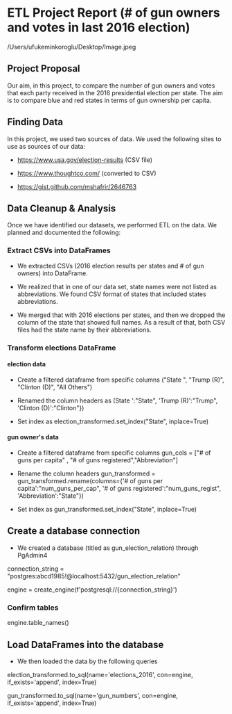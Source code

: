 # ETL Project Report (# of gun owners and votes in last 2016 election) 

/Users/ufukeminkoroglu/Desktop/Image.jpeg

## Project Proposal

Our aim, in this project, to compare the number of gun owners and votes that each party received in the 2016 presidential election per state. The aim is to compare blue and red states in terms of gun ownership per capita. 

## Finding Data

In this project, we used two sources of data. We used the following sites to use as sources of our data:

* https://www.usa.gov/election-results (CSV file)

* https://www.thoughtco.com/ (converted to CSV)

* https://gist.github.com/mshafrir/2646763


## Data Cleanup & Analysis

Once we have identified our datasets, we performed ETL on the data. We planned and documented the following:

### Extract CSVs into DataFrames

* We extracted CSVs (2016 election results per states and # of gun owners) into DataFrame.

* We realized that in one of our data set, state names were not listed as abbreviations. We found CSV format of states that included states abbreviations. 

* We merged that with 2016 elections per states, and then we dropped the column of the state that showed full names. As a result of that, both CSV files had the state name by their abbreviations.

### Transform elections DataFrame
#### election data
* Create a filtered dataframe from specific columns ("State ", "Trump (R)", "Clinton (D)", "All Others")

* Renamed the column headers as (State ':"State", 'Trump (R)':"Trump", 'Clinton (D)':"Clinton"})

* Set index as election_transformed.set_index("State", inplace=True)

#### gun owner's data
* Create a filtered dataframe from specific columns
gun_cols = ["# of guns per capita" , "# of guns registered","Abbreviation"]

* Rename the column headers
gun_transformed = gun_transformed.rename(columns={'# of guns per capita':"num_guns_per_cap", '# of guns registered':"num_guns_regist", 'Abbreviation':"State"})

* Set index as gun_transformed.set_index("State", inplace=True)

## Create a database connection

* We created a database (titled as gun_election_relation) through PgAdmin4

connection_string = "postgres:abcd1985!@localhost:5432/gun_election_relation"

engine = create_engine(f'postgresql://{connection_string}')

### Confirm tables
engine.table_names()

## Load DataFrames into the database

* We then loaded the data by the following queries

election_transformed.to_sql(name='elections_2016', con=engine, if_exists='append', index=True)

gun_transformed.to_sql(name='gun_numbers', con=engine, if_exists='append', index=True)

